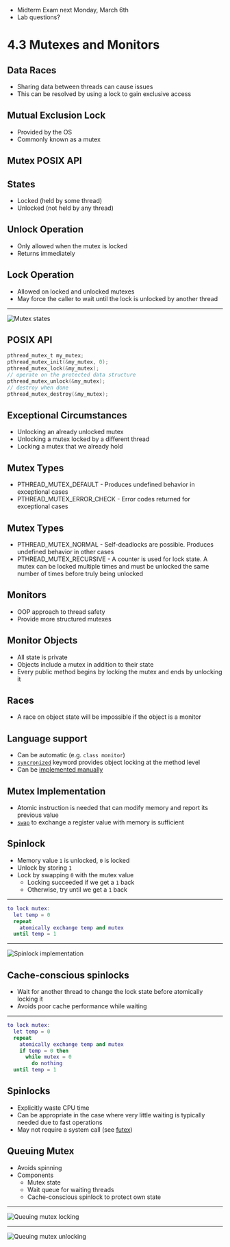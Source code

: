 - Midterm Exam next Monday, March 6th
- Lab questions?

4.3 Mutexes and Monitors
========================

Data Races
----------

- Sharing data between threads can cause issues
- This can be resolved by using a lock to gain exclusive access

Mutual Exclusion Lock
---------------------

- Provided by the OS
- Commonly known as a mutex

Mutex POSIX API
---------------

States
------

- Locked (held by some thread)
- Unlocked (not held by any thread)

Unlock Operation
----------------

- Only allowed when the mutex is locked
- Returns immediately

Lock Operation
--------------

- Allowed on locked and unlocked mutexes
- May force the caller to wait until the lock is unlocked by another thread

---

![Mutex states](media/4-4.png)

POSIX API
---------

```c
pthread_mutex_t my_mutex;
pthread_mutex_init(&my_mutex, 0);
pthread_mutex_lock(&my_mutex);
// operate on the protected data structure
pthread_mutex_unlock(&my_mutex);
// destroy when done
pthread_mutex_destroy(&my_mutex);
```

Exceptional Circumstances
-------------------------

- Unlocking an already unlocked mutex
- Unlocking a mutex locked by a different thread
- Locking  a mutex that we already hold

Mutex Types
-----------

- PTHREAD_MUTEX_DEFAULT - Produces undefined behavior in exceptional cases
- PTHREAD_MUTEX_ERROR_CHECK - Error codes returned for exceptional cases

Mutex Types
-----------

- PTHREAD_MUTEX_NORMAL - Self-deadlocks are possible. Produces undefined behavior in other cases
- PTHREAD_MUTEX_RECURSIVE - A counter is used for lock state. A mutex can be locked multiple times and must be unlocked the same number of times before truly being unlocked

Monitors
--------

- OOP approach to thread safety
- Provide more structured mutexes

Monitor Objects
---------------

- All state is private
- Objects include a mutex in addition to their state
- Every public method begins by locking the mutex and ends by unlocking it

Races
-----

- A race on object state will be impossible if the object is a monitor

Language support
----------------

- Can be automatic (e.g. `class monitor`)
- [`syncronized`](https://en.cppreference.com/w/cpp/language/transactional_memory#Synchronized_blocks) keyword provides object locking at the method level
- Can be [implemented manually](https://stackoverflow.com/a/48408987)

Mutex Implementation
--------------------

- Atomic instruction is needed that can modify memory and report its previous value
- [`swap`](https://en.wikibooks.org/wiki/X86_Assembly/Data_Transfer#Data_swap) to exchange a register value with memory is sufficient 

Spinlock
--------

- Memory value `1` is unlocked, `0` is locked
- Unlock by storing `1`
- Lock by swapping `0` with the mutex value
  - Locking succeeded if we get a `1` back
  - Otherwise, try until we get a `1` back

---

```lua
to lock mutex:
  let temp = 0
  repeat
    atomically exchange temp and mutex
  until temp = 1
```

---

![Spinlock implementation](media/4-8.png)

Cache-conscious spinlocks
------------------------

- Wait for another thread to change the lock state before atomically locking it
- Avoids poor cache performance while waiting

---

```lua
to lock mutex:
  let temp = 0
  repeat
    atomically exchange temp and mutex
    if temp = 0 then
      while mutex = 0
        do nothing
  until temp = 1
```

Spinlocks
---------

- Explicitly waste CPU time
- Can be appropriate in the case where very little waiting is typically needed due to fast operations
- May not require a system call (see [futex](https://en.wikipedia.org/wiki/Futex))

Queuing Mutex
------------

- Avoids spinning
- Components
  - Mutex state
  - Wait queue for waiting threads
  - Cache-conscious spinlock to protect own state

---

![Queuing mutex locking](media/4-12.png)

---

![Queuing mutex unlocking](media/4-13.png)
